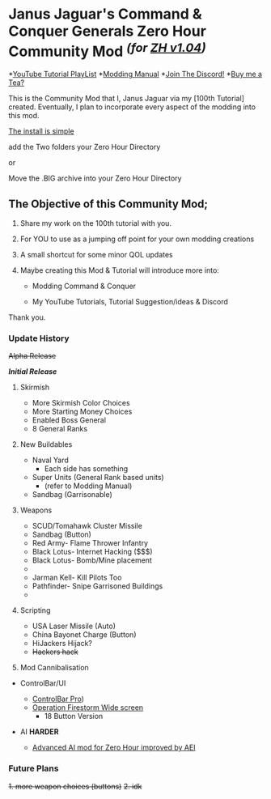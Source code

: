 # Janus Jaguar's Command & Conquer Generals Zero Hour Community Mod ***<sup>(for <ins>ZH v1.04</ins>)</sup>***
*[YouTube Tutorial PlayList](https://youtube.com/playlist?list=PL8VFnihHyemFo_uZOaCJY0igMiuT5LmSX&si=2Symc8N1VD3FGlVR)
*[Modding Manual](https://docs.google.com/document/d/1eMQT91pVi2VFMRVJJGCKC81i86yuQ61XsfZwKGfuhu8/edit?usp=drive_link)
*[Join The Discord!](https://discord.gg/yfATmXJaxT)
*[Buy me a Tea?]( )

This is the Community Mod that I, Janus Jaguar via my [100th Tutorial] created. Eventually, I plan to incorporate every aspect of the modding into this mod.

[The install is simple](https://youtu.be/z9gZ66_yOEo?si=w-KSF7QxQlNzL0Od)

add the Two folders your Zero Hour Directory 

or

Move the .BIG archive into your Zero Hour Directory 

## The Objective of this Community Mod;

1. Share my work on the 100th tutorial with you.

2. For YOU to use as a jumping off point for your own modding creations

3. A small shortcut for some minor QOL updates

4. Maybe creating this Mod & Tutorial will introduce more into:

   - Modding Command & Conquer 
   
   - My YouTube Tutorials, Tutorial Suggestion/ideas & Discord

Thank you.

### Update History
~~Alpha Release~~

***Initial Release***
1. Skirmish
   - More Skirmish Color Choices
   - More Starting Money Choices
   - Enabled Boss General
   - 8 General Ranks
2. New Buildables
   - Naval Yard
     - Each side has something
   - Super Units (General Rank based units)
     - (refer to Modding Manual)
   - Sandbag (Garrisonable)
3. Weapons
   - SCUD/Tomahawk Cluster Missile
   - Sandbag (Button)
   - Red Army- Flame Thrower Infantry
   - Black Lotus- Internet Hacking ($$$)
   - Black Lotus- Bomb/Mine placement
   - 
   - Jarman Kell- Kill Pilots Too
   - Pathfinder- Snipe Garrisoned Buildings
   - 
4. Scripting 
   - USA Laser Missile (Auto)
   - China Bayonet Charge (Button)
   - HiJackers Hijack?
   - ~~Hackers hack~~

5. Mod Cannibalisation
* ControlBar/UI
  - [ControlBar Pro](https://www.gamereplays.org/cnczerohour/portals.php?show=page&name=control-bar-pro-by-fas-and-xezon))
  - [Operation Firestorm Wide screen](https://www.moddb.com/mods/operation-firestorm/addons/widescreen-for-zero-hour)
    - 18 Button Version

* AI **HARDER**
  - [Advanced AI mod for Zero Hour improved by AEI](https://www.moddb.com/mods/advanced-ai-mod-for-zero-hour-improved-by-aei)


### Future Plans
~~1. more weapon choices (buttons)~~
~~2. idk~~
